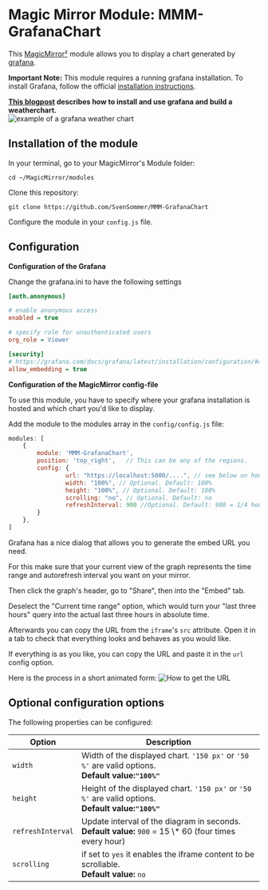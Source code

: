 # Magic Mirror Module: MMM-GrafanaChart
This [MagicMirror²](http://robstechlog.com/2017/06/25/building-a-big-magicmirror-with-metal-frame-the-summary/) module allows you to display a chart generated by [grafana](https://grafana.com/).

<b>Important Note:</b> This module requires a running grafana installation. To install Grafana, follow the official [installation instructions](http://docs.grafana.org/installation/).

<b>[This blogpost](http://www.robstechlog.com/2017/06/30/personal-weather-chart-module/) describes how to install and use grafana and build a weatherchart.</b><br>
![example of a grafana weather chart](https://github.com/SvenSommer/MMM-GrafanaChart/blob/master/weather_explained.gif?raw=true)

## Installation of the module

In your terminal, go to your MagicMirror's Module folder:
````
cd ~/MagicMirror/modules
````

Clone this repository:
````
git clone https://github.com/SvenSommer/MMM-GrafanaChart
````

Configure the module in your `config.js` file.

## Configuration
<b> Configuration of the Grafana </b>

Change the grafana.ini to have the following settings
````ini
[auth.anonymous]

# enable anonymous access
enabled = true

# specify role for unauthenticated users
org_role = Viewer

[security]
# https://grafana.com/docs/grafana/latest/installation/configuration/#allow-embedding
allow_embedding = true
````
<b> Configuration of the MagicMirror config-file </b>

To use this module, you have to specify where your grafana installation is hosted and which chart you'd like to display.


Add the module to the modules array in the `config/config.js` file:
````javascript
modules: [
	{
		module: 'MMM-GrafanaChart',
		position: 'top_right',   // This can be any of the regions.
		config: {
				url: "https://localhost:5000/....", // see below on how to get the URL from Grafana
				width: "100%", // Optional. Default: 100%
				height: "100%", // Optional. Default: 100%
				scrolling: "no", // Optional. Default: no
				refreshInterval: 900 //Optional. Default: 900 = 1/4 hour
		}
	},
]
````

Grafana has a nice dialog that allows you to generate the embed URL you need.

For this make sure that your current view of the graph represents the time range and autorefresh interval you want on your mirror.

Then click the graph's header, go to "Share", then into the "Embed" tab.

Deselect the "Current time range" option, which would turn your "last three hours" query into the actual last three hours in absolute time.

Afterwards you can copy the URL from the `iframe`'s `src` attribute. Open it in a tab to check that everything looks and behaves as you would like.

If everything is as you like, you can copy the URL and paste it in the `url` config option.

Here is the process in a short animated form:
![How to get the URL](EmbedURL_from_Grafana.gif)

## Optional configuration options

The following properties can be configured:


<table width="100%">
	<!-- why, markdown... -->
	<thead>
		<tr>
			<th>Option</th>
			<th width="100%">Description</th>
		</tr>
	<thead>
	<tbody>
		<tr>
			<td><code>width</code></td>
			<td>Width of the displayed chart. <code>'150 px'</code> or <code>'50 %'</code> are valid options.	<br><b>Default value:<code>"100%"</code></b></td>
		</tr>
		<tr>
			<td><code>height</code></td>
			<td>Height of the displayed chart. <code>'150 px'</code> or <code>'50 %'</code> are valid options.	<br><b>Default value:<code>"100%"</code></b></td>
		</tr>
		<tr>
			<td><code>refreshInterval</code></td>
			<td>Update interval of the diagram in seconds.
				<br><b>Default value:</b> <code>900</code>  = 15 \* 60 (four times every hour)
			</td>
		</tr>
		<tr>
			<td><code>scrolling</code></td>
			<td>if set to <code>yes</code> it enables the iframe content to be scrollable.
				<br><b>Default value:</b> <code>no</code>
			</td>
		</tr>
	</tbody>
</table>
